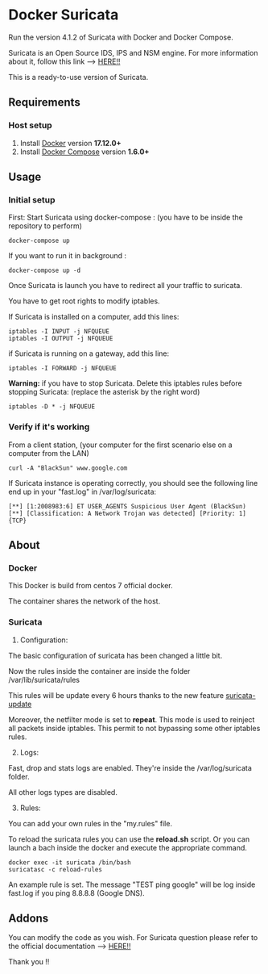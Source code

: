 # Docker Suricata

Run the version 4.1.2 of Suricata with Docker and Docker Compose.

Suricata is an Open Source IDS, IPS and NSM engine.
For more information about it, follow this link --> [HERE!!](https://suricata-ids.org/)

This is a ready-to-use version of Suricata.

## Requirements

### Host setup

1. Install [Docker](https://www.docker.com/community-edition#/download) version **17.12.0+**
2. Install [Docker Compose](https://docs.docker.com/compose/install/) version **1.6.0+**


## Usage 

### Initial setup

First: Start Suricata using docker-compose : (you have to be inside the repository to perform)

```console
docker-compose up
```

If you want to run it in background :

```console
docker-compose up -d
```

Once Suricata is launch you have to redirect all your traffic to suricata.

You have to get root rights to modify iptables.

If Suricata is installed on a computer, add this lines:

```console
iptables -I INPUT -j NFQUEUE
iptables -I OUTPUT -j NFQUEUE
```

if Suricata is running on a gateway, add this line:

```console
iptables -I FORWARD -j NFQUEUE
```

**Warning:** if you have to stop Suricata. Delete this iptables rules before stopping Suricata: (replace the asterisk by the right word)

```console
iptables -D * -j NFQUEUE
```

### Verify if it's working

From a client station, (your computer for the first scenario else on a computer from the LAN)

```console
curl -A "BlackSun" www.google.com
```

If Suricata instance is operating correctly, you should  see the following line end up in your "fast.log" in /var/log/suricata:

```console
[**] [1:2008983:6] ET USER_AGENTS Suspicious User Agent (BlackSun) [**] [Classification: A Network Trojan was detected] [Priority: 1] {TCP}
```
## About

### Docker

This Docker is build from centos 7 official docker. 

The container shares the network of the host. 

### Suricata

1. Configuration:

 The basic configuration of suricata has been changed a little bit.

 Now the rules inside the container are inside the folder /var/lib/suricata/rules

 This rules will be update every 6 hours thanks to the new feature [suricata-update](http://suricata-update.readthedocs.io/en/latest/index.html)

 Moreover, the netfilter mode is set to **repeat**. This mode is used to reinject all packets inside iptables. This permit to not bypassing some other iptables rules.

2. Logs:

 Fast, drop and stats logs are enabled. They're inside the /var/log/suricata folder. 

 All other logs types are disabled.  

3. Rules:
 
 You can add your own rules in the "my.rules" file.

 To reload the suricata rules you can use the **reload.sh** script. Or you can launch a bach inside the docker and execute the appropriate command.

```console
docker exec -it suricata /bin/bash
suricatasc -c reload-rules
```

An example rule is set. The message "TEST ping google" will be log inside fast.log if you ping 8.8.8.8 (Google DNS).

## Addons

You can modify the code as you wish. 
For Suricata question please refer to the official documentation --> [HERE!!](https://suricata-ids.org/docs/)

Thank you !!
